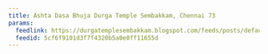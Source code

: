 ```yaml
---
title: Ashta Dasa Bhuja Durga Temple Sembakkam, Chennai 73
params:
  feedlink: https://durgatemplesembakkam.blogspot.com/feeds/posts/default
  feedid: 5cf6f9101d3f7f4320b5a0e0ff11655d
---
```

